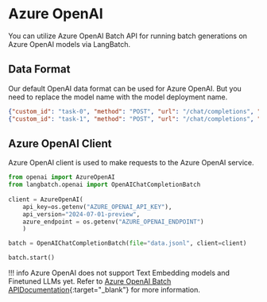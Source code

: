 # Azure OpenAI

You can utilize Azure OpenAI Batch API for running batch generations on Azure OpenAI models via LangBatch.

## Data Format
Our default OpenAI data format can be used for Azure OpenAI. But you need to replace the model name with the model deployment name.

```json
{"custom_id": "task-0", "method": "POST", "url": "/chat/completions", "body": {"model": "REPLACE-WITH-MODEL-DEPLOYMENT-NAME", "messages": [{"role": "system", "content": "You are an AI assistant that helps people find information."}, {"role": "user", "content": "When was Microsoft founded?"}]}}
{"custom_id": "task-1", "method": "POST", "url": "/chat/completions", "body": {"model": "REPLACE-WITH-MODEL-DEPLOYMENT-NAME", "messages": [{"role": "system", "content": "You are an AI assistant that helps people find information."}, {"role": "user", "content": "When was the first XBOX released?"}]}}
```

## Azure OpenAI Client

Azure OpenAI client is used to make requests to the Azure OpenAI service.

```python
from openai import AzureOpenAI
from langbatch.openai import OpenAIChatCompletionBatch
    
client = AzureOpenAI(
    api_key=os.getenv("AZURE_OPENAI_API_KEY"),  
    api_version="2024-07-01-preview",
    azure_endpoint = os.getenv("AZURE_OPENAI_ENDPOINT")
    )

batch = OpenAIChatCompletionBatch(file="data.jsonl", client=client)

batch.start()
```

!!! info
    Azure OpenAI does not support Text Embedding models and Finetuned LLMs yet.
    Refer to [Azure OpenAI Batch APIDocumentation](https://learn.microsoft.com/en-us/azure/ai-services/openai/how-to/batch?pivots=programming-language-python){:target="_blank"} for more information.
